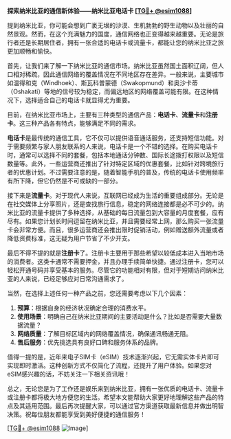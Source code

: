 **探索纳米比亚的通信新体验——纳米比亚电话卡 [[TG💪+ @esim1088](https://t.me/s/esim1088)]**

提到纳米比亚，你可能会想到广袤无垠的沙漠、生机勃勃的野生动物以及壮丽的自然景观。然而，在这个充满魅力的国度，通信网络也正变得越来越重要。无论是旅行者还是长期居住者，拥有一张合适的电话卡或流量卡，都能让您的纳米比亚之旅更加顺畅和愉快。

首先，让我们来了解一下纳米比亚的通信市场。纳米比亚虽然国土面积辽阔，但人口相对稀疏，因此通信网络的覆盖情况在不同地区存在差异。一般来说，主要城市如温得和克（Windhoek）、斯瓦科普蒙德（Swakopmund）和奥沙卡蒂（Oshakati）等地的信号较为稳定，而偏远地区的网络覆盖可能有限。在这种情况下，选择适合自己的电话卡就显得尤为重要。

目前，在纳米比亚市场上，主要有三种类型的通信产品：**电话卡**、**流量卡**和**注册卡**。这三种产品各有特点，能够满足不同的需求。

**电话卡**是最传统的通信工具，它不仅可以提供语音通话服务，还支持短信功能。对于需要频繁与家人朋友联系的人来说，电话卡是一个不错的选择。在购买电话卡时，通常可以选择不同的套餐，包括本地通话分钟数、国际长途拨打权限以及短信数量等。此外，一些运营商还推出了针对特定区域的优惠套餐，比如针对跨境旅行者的优惠计划。不过需要注意的是，随着智能手机的普及，传统的电话卡使用频率有所下降，但它仍然是不可或缺的一部分。

接下来是**流量卡**。对于现代人来说，互联网已经成为生活的重要组成部分。无论是在社交媒体上分享照片，还是查找旅行信息，稳定的网络连接都是必不可少的。纳米比亚的流量卡提供了多种选择，从基础的每日流量包到大容量的月度套餐，应有尽有。如果您计划长时间逗留在纳米比亚，并且需要经常上网，那么购买一张流量卡会非常方便。而且，很多运营商还会推出限时促销活动，例如赠送额外流量或者降低资费标准，这无疑为用户节省了不少开支。

最后不得不提的就是**注册卡**了。注册卡主要用于那些希望以较低成本进入当地市场的消费者。这类卡通常不需要押金，并且办理手续简单快捷。通过注册卡，您可以轻松开通号码并享受基本的服务。尽管它的功能相对有限，但对于短期访问纳米比亚的人来说，已经足够应对日常沟通需求了。

当然，在选择上述任何一种产品之前，您还需要考虑以下几个因素：

1. **预算**：根据自身的经济状况确定合理的消费水平。
2. **使用场景**：明确自己在纳米比亚期间的主要活动是什么？比如是否需要大量数据流量？
3. **网络质量**：了解目标区域内的网络覆盖情况，确保通讯畅通无阻。
4. **售后服务**：优先挑选具有良好口碑和服务体系的品牌。

值得一提的是，近年来电子SIM卡（eSIM）技术逐渐兴起，它无需实体卡片即可实现即时激活。这种创新方式不仅简化了流程，还提升了用户体验。如果您对eSIM感兴趣的话，不妨关注一下相关资讯哦！

总之，无论您是为了工作还是娱乐来到纳米比亚，拥有一张优质的电话卡、流量卡或注册卡都将极大地方便您的生活。希望本文能帮助大家更好地理解这些产品的特点及其适用范围。最后再次提醒大家，可以通过官方渠道获取最新信息并做出明智决策。祝每位朋友都能享受到美好便捷的通信服务！

[[TG💪+ @esim1088](https://t.me/s/esim1088) ![Image](https://i.postimg.cc/4NQfJmqS/Snipaste-2025-05-13-00-14-12.png)]
